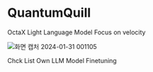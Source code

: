 # QuantumQuill
OctaX Light Language Model 
Focus on velocity

![화면 캡처 2024-01-31 001105](https://github.com/Gaegeumchi/QuantumQuill/assets/70493521/94ea24ca-f118-4ffb-86d1-241eebbb824e)

Chck List
Own LLM Model
Finetuning
